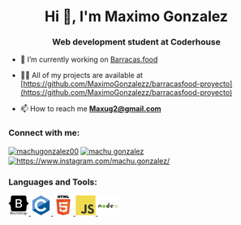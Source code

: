 <h1 align="center">Hi 👋, I'm Maximo Gonzalez</h1>
<h3 align="center">Web development student at Coderhouse</h3>

- 🔭 I’m currently working on [Barracas.food](https://github.com/MaximoGonzalezz/barracasfood-proyecto)

- 👨‍💻 All of my projects are available at [https://github.com/MaximoGonzalezz/barracasfood-proyecto](https://github.com/MaximoGonzalezz/barracasfood-proyecto)

- 📫 How to reach me **Maxug2@gmail.com**

<h3 align="left">Connect with me:</h3>
<p align="left">
<a href="https://twitter.com/machugonzalez00" target="blank"><img align="center" src="https://raw.githubusercontent.com/rahuldkjain/github-profile-readme-generator/master/src/images/icons/Social/twitter.svg" alt="machugonzalez00" height="30" width="40" /></a>
<a href="https://fb.com/machu gonzalez" target="blank"><img align="center" src="https://raw.githubusercontent.com/rahuldkjain/github-profile-readme-generator/master/src/images/icons/Social/facebook.svg" alt="machu gonzalez" height="30" width="40" /></a>
<a href="https://instagram.com/https://www.instagram.com/machu.gonzalez/" target="blank"><img align="center" src="https://raw.githubusercontent.com/rahuldkjain/github-profile-readme-generator/master/src/images/icons/Social/instagram.svg" alt="https://www.instagram.com/machu.gonzalez/" height="30" width="40" /></a>
</p>

<h3 align="left">Languages and Tools:</h3>
<p align="left"> <a href="https://getbootstrap.com" target="_blank" rel="noreferrer"> <img src="https://raw.githubusercontent.com/devicons/devicon/master/icons/bootstrap/bootstrap-plain-wordmark.svg" alt="bootstrap" width="40" height="40"/> </a> <a href="https://www.cprogramming.com/" target="_blank" rel="noreferrer"> <img src="https://raw.githubusercontent.com/devicons/devicon/master/icons/c/c-original.svg" alt="c" width="40" height="40"/> </a> <a href="https://www.w3.org/html/" target="_blank" rel="noreferrer"> <img src="https://raw.githubusercontent.com/devicons/devicon/master/icons/html5/html5-original-wordmark.svg" alt="html5" width="40" height="40"/> </a> <a href="https://developer.mozilla.org/en-US/docs/Web/JavaScript" target="_blank" rel="noreferrer"> <img src="https://raw.githubusercontent.com/devicons/devicon/master/icons/javascript/javascript-original.svg" alt="javascript" width="40" height="40"/> </a> <a href="https://nodejs.org" target="_blank" rel="noreferrer"> <img src="https://raw.githubusercontent.com/devicons/devicon/master/icons/nodejs/nodejs-original-wordmark.svg" alt="nodejs" width="40" height="40"/> </a> </p>
